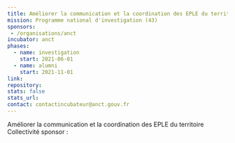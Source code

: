 ```yaml
---
title: Améliorer la communication et la coordination des EPLE du territoire
mission: Programme national d'investigation (43)
sponsors:
 - /organisations/anct
incubator: anct
phases:
  - name: investigation
    start: 2021-06-01
  - name: alumni
    start: 2021-11-01
link: 
repository: 
stats: false
stats_url: 
contact: contactincubateur@anct.gouv.fr
---
```

Améliorer la communication et la coordination des EPLE du territoire
Collectivité sponsor : 
